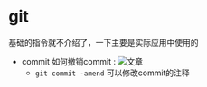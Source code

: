 # git

基础的指令就不介绍了，一下主要是实际应用中使用的

- commit 如何撤销commit : ![文章](https://cloud.tencent.com/developer/article/1997031)
  - `git commit -amend` 可以修改commit的注释
